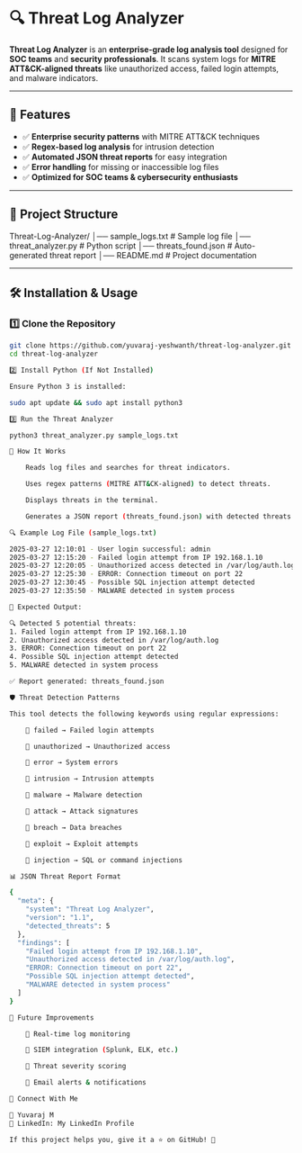 # 🔍 Threat Log Analyzer

**Threat Log Analyzer** is an **enterprise-grade log analysis tool** designed for **SOC teams** and **security professionals**. It scans system logs for **MITRE ATT&CK-aligned threats** like unauthorized access, failed login attempts, and malware indicators.

---

## 🚀 Features
- ✅ **Enterprise security patterns** with MITRE ATT&CK techniques  
- ✅ **Regex-based log analysis** for intrusion detection  
- ✅ **Automated JSON threat reports** for easy integration  
- ✅ **Error handling** for missing or inaccessible log files  
- ✅ **Optimized for SOC teams & cybersecurity enthusiasts**  

---

## 📂 Project Structure

Threat-Log-Analyzer/ │── sample_logs.txt # Sample log file │── threat_analyzer.py # Python script │── threats_found.json # Auto-generated threat report │── README.md # Project documentation


---

## 🛠 Installation & Usage

### 1️⃣ Clone the Repository
```sh
git clone https://github.com/yuvaraj-yeshwanth/threat-log-analyzer.git
cd threat-log-analyzer

2️⃣ Install Python (If Not Installed)

Ensure Python 3 is installed:

sudo apt update && sudo apt install python3

3️⃣ Run the Threat Analyzer

python3 threat_analyzer.py sample_logs.txt

📝 How It Works

    Reads log files and searches for threat indicators.

    Uses regex patterns (MITRE ATT&CK-aligned) to detect threats.

    Displays threats in the terminal.

    Generates a JSON report (threats_found.json) with detected threats.

🔍 Example Log File (sample_logs.txt)

2025-03-27 12:10:01 - User login successful: admin
2025-03-27 12:15:20 - Failed login attempt from IP 192.168.1.10
2025-03-27 12:20:05 - Unauthorized access detected in /var/log/auth.log
2025-03-27 12:25:30 - ERROR: Connection timeout on port 22
2025-03-27 12:30:45 - Possible SQL injection attempt detected
2025-03-27 12:35:50 - MALWARE detected in system process

📌 Expected Output:

🔍 Detected 5 potential threats:
1. Failed login attempt from IP 192.168.1.10
2. Unauthorized access detected in /var/log/auth.log
3. ERROR: Connection timeout on port 22
4. Possible SQL injection attempt detected
5. MALWARE detected in system process

✅ Report generated: threats_found.json

🛡 Threat Detection Patterns

This tool detects the following keywords using regular expressions:

    🔹 failed → Failed login attempts

    🔹 unauthorized → Unauthorized access

    🔹 error → System errors

    🔹 intrusion → Intrusion attempts

    🔹 malware → Malware detection

    🔹 attack → Attack signatures

    🔹 breach → Data breaches

    🔹 exploit → Exploit attempts

    🔹 injection → SQL or command injections

📊 JSON Threat Report Format

{
  "meta": {
    "system": "Threat Log Analyzer",
    "version": "1.1",
    "detected_threats": 5
  },
  "findings": [
    "Failed login attempt from IP 192.168.1.10",
    "Unauthorized access detected in /var/log/auth.log",
    "ERROR: Connection timeout on port 22",
    "Possible SQL injection attempt detected",
    "MALWARE detected in system process"
  ]
}

🚀 Future Improvements

    🔹 Real-time log monitoring

    🔹 SIEM integration (Splunk, ELK, etc.)

    🔹 Threat severity scoring

    🔹 Email alerts & notifications

📢 Connect With Me

👤 Yuvaraj M
🔗 LinkedIn: My LinkedIn Profile

If this project helps you, give it a ⭐ on GitHub! 🚀
